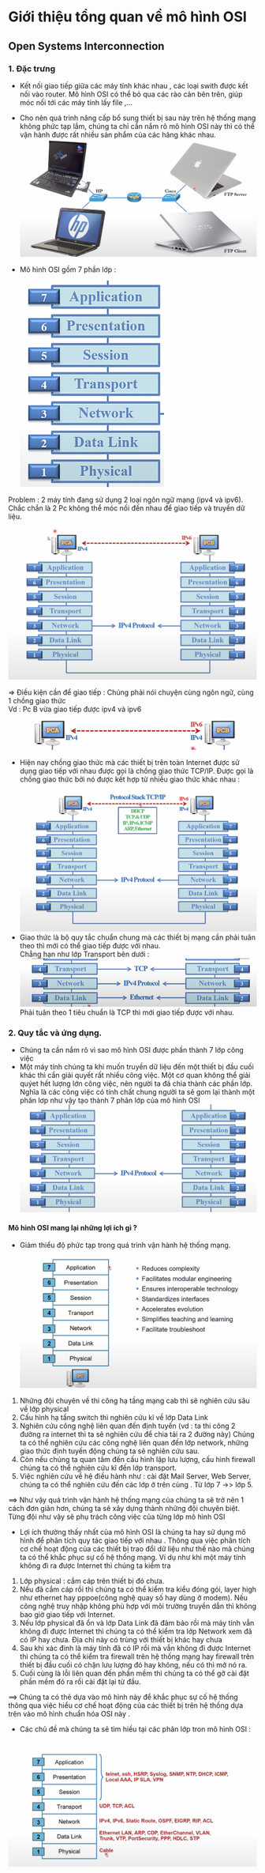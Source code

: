 #   Giới thiệu tổng quan về mô hình OSI

## Open Systems Interconnection


### 1.  Đặc trưng
- Kết nối giao tiếp giữa các máy tính khác nhau , các loại swith được kết nối vào router. Mô hình OSI có thể bỏ qua các rào cản bên trên, giúp móc nối tới các máy tính lấy file ,...
- Cho nên quá trình nâng cấp bố sung thiết bị sau này trên hệ thống mạng không phức tạp lắm, chúng ta chỉ cần nắm rõ mô hình OSI này thì có thể vận hành được rất nhiều sản phẩm của các hãng khác nhau.
![Alt text](<../Screenshot 2023-08-10 at 05.16.02.png>)
-  Mô hình OSI gồm 7 phần lớp : 


    ![Alt text](<../Screenshot 2023-08-10 at 08.26.13.png>)


Problem : 2 máy tính đang sử dụng 2 loại ngôn ngữ mạng (ipv4 và ipv6). Chắc chắn là 2 Pc không thể móc nối đến nhau để giao tiếp và truyền dữ liệu.
![Alt text](<../Screenshot 2023-08-10 at 08.22.37.png>)

=> Điều kiện cần để giao tiếp : Chúng phải nói chuyện cùng ngôn ngữ, cùng 1 chồng giao thức   
Vd : Pc B vừa giao tiếp được ipv4 và ipv6
![ ](<../Screenshot 2023-08-10 at 08.29.19.png>)



-   Hiện nay chồng giao thức mà các thiết bị trên toàn Internet được sử dụng giao tiếp với nhau được gọi là chồng giao thức TCP/IP. Được gọi là chồng giao thức bởi nó được kết hợp từ nhiều giao thức khác nhau : 
![Alt text](<../Screenshot 2023-08-10 at 08.34.14.png>)
-  Giao thức là bộ quy tắc chuẩn chung mà các thiết bị mạng cần phải tuân theo thì mới có thể giao tiếp được với nhau.  
Chẳng hạn như lớp Transport bên dưới : ![Alt text](<../Screenshot 2023-08-10 at 08.39.18.png>)
Phải tuân theo 1 tiêu chuẩn là TCP thì mới giao tiếp được với nhau.
###  2.  Quy tắc và ứng dụng.
   -   Chúng ta cần nắm rõ vì sao mô hình OSI được phần thành 7 lớp công việc
   -   Một máy tính chúng ta khi muốn truyền dữ liệu đến một thiết bị đầu cuối khác thì cần giải quyết rất nhiều công việc. Một cơ quan không thể giải quýet hết lượng lớn công việc, nên người ta đã chia thành các phần lớp. Nghĩa là các công việc có tính chất chung người ta sẽ gom lại thành một phân lơp như vậy tạo thành 7 phân lớp của mô hình OSI ![Alt text](<../Screenshot 2023-08-10 at 08.49.04.png>)
#### Mô hình OSI mang lại những lợi ích gì ?
-   Giảm thiểu độ phức tạp trong quá trình vận hành hệ thống mạng.
![Alt text](<../Screenshot 2023-08-10 at 09.02.54.png>)
1.  Những đội chuyên về thi công hạ tầng mạng cab thì sẽ nghiên cứu sâu về lớp physical
2. Cấu hình hạ tầng switch thì nghiên cứu kĩ về lớp Data Link
3.  Nghiên cứu công nghệ liên quan đến định tuyến (vd : ta thi công 2 đường ra internet thì ta sẽ nghiên cứu để chia tải ra 2 đường này) Chúng ta có thể nghiên cứu các công nghệ liên quan đến lớp network, những giao thức định tuyến động chúng ta sẽ nghiên cứu sau.
4.  Còn nếu chúng ta quan tâm đến cấu hình lập lưu lượng, cấu hình firewall chúng ta có thể nghiên cứu kĩ đến lớp transport.
5. Việc nghiên cứu về hệ điều hành như : cài đặt Mail Server, Web Server, chúng ta có thể nghiên cứu đến các lớp ở trên cùng . Từ lớp 7 ->> lớp 5.

==> Như vậy quá trình vận hành hệ thống mạng của chúng ta sẽ trở nên 1 cách đơn giản hơn, chúng ta sẽ xây dựng thành những đội chuyên biệt. Từng đội như vậy sẽ phụ trách công việc của từng lớp mô hình OSI  

-   Lợi ích thường thấy nhất của mô hình OSI là chúng ta hay sử dụng mô hình để phân tích quy tác giao tiếp với nhau . Thông qua việc phân tích cơ chế hoạt động của các thiết bị trao đổi dữ liệu như thế nào mà chúng ta có thể khắc phục sự cố hệ thống mạng. Ví dụ như khi một máy tính không đi ra được Internet thì chúng ta kiểm tra
1.   Lớp physical : cắm cáp trên thiết bị đó chưa. 
2.  Nếu đã cắm cáp rồi thì chúng ta có thể kiểm tra kiểu đóng gói,
layer high như ethernet hay pppoe(công nghệ quay số hay dùng ở modem).  Nếu công nghệ truy nhập không phù hợp với môi trường truyền dẫn thì không bao giờ giao tiếp với Internet.
3. Nếu lớp physical đã ổn và lớp Data Link đã đảm bảo rồi mà máy tính vẫn không đi được Internet thì chúng ta có thể kiểm tra lớp Network xem đã có IP hay chưa. Địa chỉ này có trùng với thiết bị khác hay chưa 
4. Sau khi xác đinh là máy tính đã có IP rồi mà vẫn không đi được Internet thì chúng ta có thể kiểm tra firewall trên hệ thống mạng hay firewall trên thiết bị đầu cuối có chặn lưu lượng đó hay không, nếu có thì mở nó ra.
5. Cuối cùng là lỗi liên quan đến phần mềm thì chúng ta có thể gỡ cài đặt phần mềm đó ra rồi cài đặt lại từ đầu. 

==> Chúng ta có thẻ dựa vào mô hình này để khắc phục sự cố hệ thống thông qua việc hiểu cơ chế hoạt động của các thiết bị trên hệ thống dựa trên vào mô hình chuẩn hóa OSI này .

- Các chủ đề mà chúng ta sẽ tìm hiều tại các phân lớp tron mô hình OSI :   

![Alt text](<../Screenshot 2023-08-10 at 09.20.16.png>)



